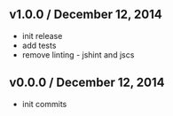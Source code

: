 ## v1.0.0 / December 12, 2014
- init release
- add tests
- remove linting - jshint and jscs

## v0.0.0 / December 12, 2014
- init commits